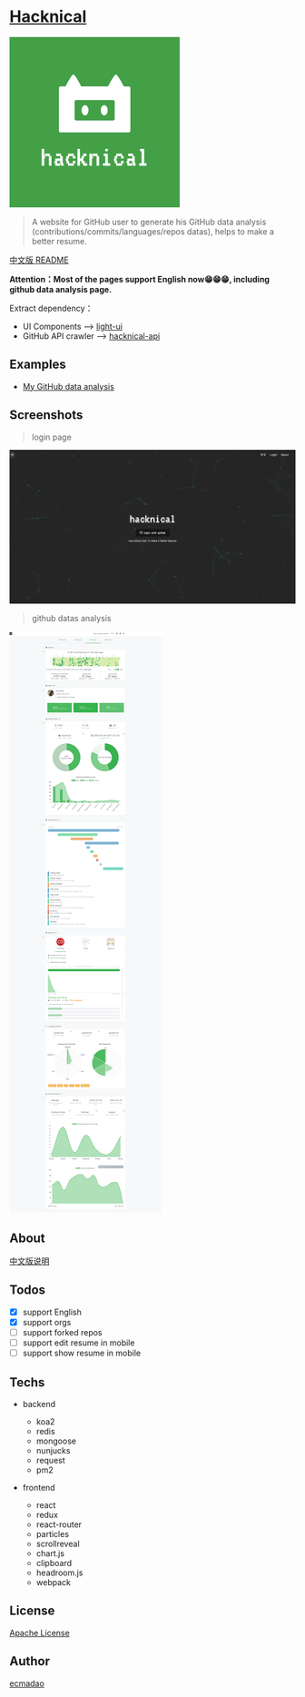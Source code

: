 # [Hacknical](http://hacknical.com?locale=en)

![hacknical-logo-with-text](./screenshots/logos/hacknical-logo-with-text.png)

> A website for GitHub user to generate his GitHub data analysis (contributions/commits/languages/repos datas), helps to make a better resume.

[中文版 README](./README-ZH.md)

**Attention：Most of the pages support English now😁😁😁, including github data analysis page.**

Extract dependency：

- UI Components --> [light-ui](https://github.com/ecmadao/light-ui)
- GitHub API crawler --> [hacknical-api](https://github.com/ecmadao/hacknical-api)

## Examples

- [My GitHub data analysis](http://hacknical.com/github/ecmadao?locale=en)

## Screenshots

> login page

![login page](./screenshots/login-en.png)

> github datas analysis

![github datas](./screenshots/github-en.png)

## About

[中文版说明](./doc/ABOUT-zh.md)

## Todos

- [x] support English
- [x] support orgs
- [ ] support forked repos
- [ ] support edit resume in mobile
- [ ] support show resume in mobile

## Techs

- backend

  - koa2
  - redis
  - mongoose
  - nunjucks
  - request
  - pm2

- frontend

  - react
  - redux
  - react-router
  - particles
  - scrollreveal
  - chart.js
  - clipboard
  - headroom.js
  - webpack


## License

[Apache License](./LICENSE)

## Author

[ecmadao](//github.com/ecmadao)
